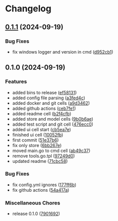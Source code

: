 # Changelog

## [0.1.1](https://github.com/dskart/honeycomb/compare/v0.1.0...v0.1.1) (2024-09-19)


### Bug Fixes

* fix windows logger and version in cmd ([d952cb1](https://github.com/dskart/honeycomb/commit/d952cb17fbdd0ef25ad4a4790c8c1e299778e80f))

## 0.1.0 (2024-09-19)


### Features

* added bins to release ([ef58131](https://github.com/dskart/honeycomb/commit/ef581319fdb0db0bbc56316d6b58c0ce36f9a034))
* added config file parsing ([a3fed4c](https://github.com/dskart/honeycomb/commit/a3fed4ce176d6d7833b21e5ce63fd8fdf08914f9))
* added docker and git cells ([a9d3462](https://github.com/dskart/honeycomb/commit/a9d3462b5ec4af0bf2a7c5ea7cf96f2c673fb6c9))
* added github actions ([ceb7fe1](https://github.com/dskart/honeycomb/commit/ceb7fe1568538e1bea359f74ae294b82da9da6f1))
* added readme cell ([b2f4cfb](https://github.com/dskart/honeycomb/commit/b2f4cfb3a9f9e02c9e11a7ba92957d2c4c89333f))
* added store and model cells ([9b0b6ae](https://github.com/dskart/honeycomb/commit/9b0b6aebae8f38b07659ccfa89112bc80473d93c))
* added test script and git cell ([476ecc0](https://github.com/dskart/honeycomb/commit/476ecc040183e6dd01f3c541cd953c1fc23efed9))
* added ui cell start ([cb5ea7e](https://github.com/dskart/honeycomb/commit/cb5ea7eaacc3a3c5486d593f0023a86053847769))
* finished ui cell ([10052fb](https://github.com/dskart/honeycomb/commit/10052fbe17074d55cdb7d5d3f8b50a61f6e9644b))
* first commit ([51e37b6](https://github.com/dskart/honeycomb/commit/51e37b613c28d27a9aab9b414c96aa297a13104b))
* fix only store ([6bb267e](https://github.com/dskart/honeycomb/commit/6bb267ef46002e3a6f3cddecee33fe9d819199a6))
* moved main.go to cmd cell ([ab49c37](https://github.com/dskart/honeycomb/commit/ab49c371785767c6ac753f9e5890c8e576358370))
* remove tools.go.tpl ([97249d0](https://github.com/dskart/honeycomb/commit/97249d0ac81ca09dc4f538c5d80415a990e0ce3d))
* updated readme ([71cbc58](https://github.com/dskart/honeycomb/commit/71cbc58f07ab4682fd8bf1459a67e32d8ed51f2b))


### Bug Fixes

* fix config.yml ignores ([177ff6b](https://github.com/dskart/honeycomb/commit/177ff6b34589e97a77dc9147a765b95969edb2d2))
* fix github actions ([54a417a](https://github.com/dskart/honeycomb/commit/54a417acc5bc8fec3c2ab5554f424f6b1ba578e9))


### Miscellaneous Chores

* release 0.1.0 ([7901692](https://github.com/dskart/honeycomb/commit/790169261a8f1690bc48c504cbc0c957cb73ad9a))
